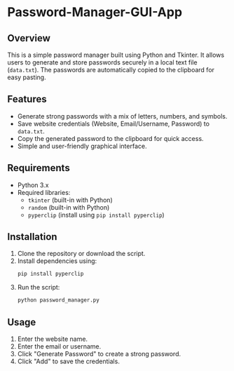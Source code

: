# Password-Manager-GUI-App

## Overview

This is a simple password manager built using Python and Tkinter. It allows users to generate and store passwords securely in a local text file (`data.txt`). The passwords are automatically copied to the clipboard for easy pasting.

## Features

- Generate strong passwords with a mix of letters, numbers, and symbols.
- Save website credentials (Website, Email/Username, Password) to `data.txt`.
- Copy the generated password to the clipboard for quick access.
- Simple and user-friendly graphical interface.

## Requirements

- Python 3.x
- Required libraries:
  - `tkinter` (built-in with Python)
  - `random` (built-in with Python)
  - `pyperclip` (install using `pip install pyperclip`)

## Installation

1. Clone the repository or download the script.
2. Install dependencies using:
   ```sh
   pip install pyperclip
   ```
3. Run the script:
   ```sh
   python password_manager.py
   ```

## Usage

1. Enter the website name.
2. Enter the email or username.
3. Click "Generate Password" to create a strong password.
4. Click "Add" to save the credentials.
